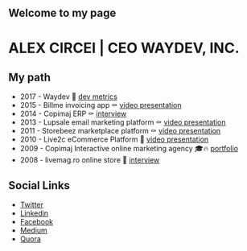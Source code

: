 ## Welcome to my page
# ALEX CIRCEI | **CEO** WAYDEV, INC.


## My path

- 2017 - Waydev 🚀 [dev metrics](https://waydev.co)
- 2015 - Billme invoicing app ⚰️  [video presentation](https://www.youtube.com/watch?v=YuSoxkxBpLs)
- 2014 - Copimaj ERP ⚰️  [interview](http://www.businessmagazin.ro/business-hi-tech/it/un-tanar-antreprenor-din-online-spera-sa-dea-lovitura-cu-un-erp-ieftin-13692685)
- 2013 - Lupsale email marketing platform ⚰️  [video presentation](https://www.youtube.com/watch?v=fNHoE-vK5JE)
- 2011 - Storebeez marketplace platform ⚰️  [video presentation](https://vimeo.com/32423369)
- 2010 - Live2c eCommerce Platform 🍾 [video presentation](https://www.youtube.com/watch?v=Hh8CgfFkjPg)
- 2009 - Copimaj Interactive online marketing agency 🎓🔥 [portfolio](http://www.copimaj.com/portofolio/)
- 2008 - livemag.ro online store 🍾  [interview](http://www.capital.ro/ebono-electronics-a-achizitionat-livemagro-152047.html)

## Social Links

- [Twitter](http://www.twitter.com/alexcircei)
- [Linkedin](http://www.linkedin.com/in/alexcircei)
- [Facebook](http://www.facebook.com/alexcircei)
- [Medium](https://medium.com/@alexcircei)
- [Quora](https://www.quora.com/profile/Alex-Circei)
